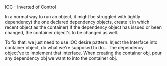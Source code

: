 IOC - Inverted of Control

In a normal way to run an object, it might be struggled with tightly dependency( the one declared dependency objects, create it in which recent object as the container)
If the dependency object has issued or been changed, the container object's to be changed as well.

To fix that: we just need to use IOC desire pattern.
Inject the Interface into container object, do what we're supposed to do...
The dependency object've to implement that interface.
When creating the container obj, pour any dependency obj we want to into the container obj.
